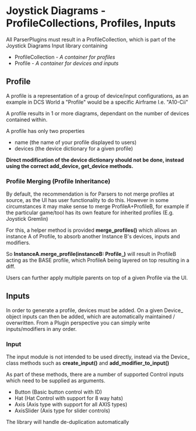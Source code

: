 # Joystick Diagrams - ProfileCollections, Profiles, Inputs

All ParserPlugins must result in a ProfileCollection, which is part of the Joystick Diagrams Input library containing

- ProfileCollection - *A container for profiles*
- Profile - *A container for devices and inputs*

## Profile
A profile is a representation of a group of device/input configurations, as an example in DCS World a "Profile" would be a specific Airframe I.e. "A10-Cii"

A profile results in 1 or more diagrams, dependant on the number of devices contained within.

A profile has only two properties
- name (the name of your profile displayed to users)
- devices (the device dictionary for a given profile)

**Direct modification of the device dictionary should not be done, instead using  the correct add_device, get_device methods.**

### Profile Merging (Profile Inheritance)
By default, the recommendation is for Parsers to not merge profiles at source, as the UI has user functionality to do this. However in some circumstances it may make sense to merge ProfileA+ProfileB, for example if the particular game/tool has its own feature for inherited profiles (E.g. Joystick Gremlin)

For this, a helper method is provided **merge_profiles()** which allows an instance A of Profile, to absorb another Instance B's devices, inputs and modifiers.

So **InstanceA.merge_profile(instanceB: Profile_)** will result in ProfileB acting as the BASE profile, which ProfileA being layered on top resulting in a diff.

Users can further apply multiple parents on top of a given Profile via the UI.

## Inputs
In order to generate a profile, devices must be added. On a given Device_ object inputs can then be added, which are automatically maintained / overwritten. From a Plugin perspective you can simply write inputs/modifiers in any order.

### Input
The input module is not intended to be used directly, instead via the Device_ class methods such as **create_input()** and **add_modifier_to_input()**

As part of these methods, there are a number of supported Control inputs which need to be supplied as arguments.

- Button (Basic button control with ID)
- Hat (Hat Control with support for 8 way hats)
- Axis (Axis type with support for all AXIS types)
- AxisSlider (Axis type for slider controls)

The library will handle de-duplication automatically




